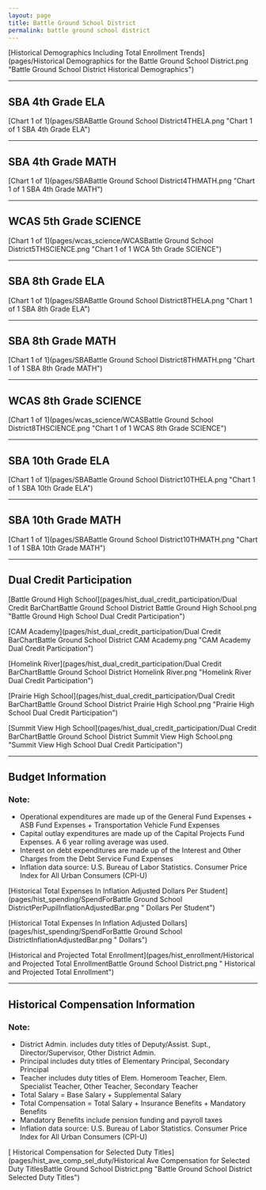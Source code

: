 ```yaml
---
layout: page
title: Battle Ground School District
permalink: battle ground school district
---
```



[Historical Demographics Including Total Enrollment Trends](pages/Historical Demographics for the Battle Ground School District.png "Battle Ground School District Historical Demographics")

___

## SBA 4th Grade ELA

[Chart 1 of 1](pages/SBABattle Ground School District4THELA.png "Chart 1 of 1 SBA 4th Grade ELA")


___

## SBA 4th Grade MATH

[Chart 1 of 1](pages/SBABattle Ground School District4THMATH.png "Chart 1 of 1 SBA 4th Grade MATH")


___

## WCAS 5th Grade SCIENCE

[Chart 1 of 1](pages/wcas_science/WCASBattle Ground School District5THSCIENCE.png "Chart 1 of 1 WCA 5th Grade SCIENCE")


___

## SBA 8th Grade ELA

[Chart 1 of 1](pages/SBABattle Ground School District8THELA.png "Chart 1 of 1 SBA 8th Grade ELA")


___

## SBA 8th Grade MATH

[Chart 1 of 1](pages/SBABattle Ground School District8THMATH.png "Chart 1 of 1 SBA 8th Grade MATH")


___

## WCAS 8th Grade SCIENCE

[Chart 1 of 1](pages/wcas_science/WCASBattle Ground School District8THSCIENCE.png "Chart 1 of 1 WCAS 8th Grade SCIENCE")


___

## SBA 10th Grade ELA

[Chart 1 of 1](pages/SBABattle Ground School District10THELA.png "Chart 1 of 1 SBA 10th Grade ELA")


___

## SBA 10th Grade MATH

[Chart 1 of 1](pages/SBABattle Ground School District10THMATH.png "Chart 1 of 1 SBA 10th Grade MATH")


___

## Dual Credit Participation

[Battle Ground High School](pages/hist_dual_credit_participation/Dual Credit BarChartBattle Ground School District Battle Ground High School.png "Battle Ground High School Dual Credit Participation")

[CAM Academy](pages/hist_dual_credit_participation/Dual Credit BarChartBattle Ground School District CAM Academy.png "CAM Academy Dual Credit Participation")

[Homelink River](pages/hist_dual_credit_participation/Dual Credit BarChartBattle Ground School District Homelink River.png "Homelink River Dual Credit Participation")

[Prairie High School](pages/hist_dual_credit_participation/Dual Credit BarChartBattle Ground School District Prairie High School.png "Prairie High School Dual Credit Participation")

[Summit View High School](pages/hist_dual_credit_participation/Dual Credit BarChartBattle Ground School District Summit View High School.png "Summit View High School Dual Credit Participation")


___

## Budget Information
### Note:
- Operational expenditures are made up of the General Fund Expenses + ASB Fund Expenses + Transportation Vehicle Fund Expenses
- Capital outlay expenditures are made up of the Capital Projects Fund Expenses. A 6 year rolling average was used.
- Interest on debt expenditures are made up of the Interest and Other Charges from the Debt Service Fund Expenses
- Inflation data source: U.S. Bureau of Labor Statistics. Consumer Price Index for All Urban Consumers (CPI-U)

[Historical Total Expenses In Inflation Adjusted Dollars Per Student](pages/hist_spending/SpendForBattle Ground School DistrictPerPupilInflationAdjustedBar.png " Dollars Per Student")

[Historical Total Expenses In Inflation Adjusted Dollars](pages/hist_spending/SpendForBattle Ground School DistrictInflationAdjustedBar.png " Dollars")

[Historical and Projected Total Enrollment](pages/hist_enrollment/Historical and Projected Total EnrollmentBattle Ground School District.png " Historical and Projected Total Enrollment")


___

## Historical Compensation Information
### Note:
- District Admin. includes duty titles of Deputy/Assist. Supt., Director/Supervisor, Other District Admin.
- Principal includes duty titles of Elementary Principal, Secondary Principal
- Teacher includes duty titles of Elem. Homeroom Teacher, Elem. Specialist Teacher, Other Teacher, Secondary Teacher
- Total Salary = Base Salary + Supplemental Salary
- Total Compensation = Total Salary + Insurance Benefits + Mandatory Benefits
- Mandatory Benefits include pension funding and payroll taxes
- Inflation data source: U.S. Bureau of Labor Statistics. Consumer Price Index for All Urban Consumers (CPI-U)

[ Historical Compensation for Selected Duty Titles](pages/hist_ave_comp_sel_duty/Historical Ave Compensation for Selected Duty TitlesBattle Ground School District.png "Battle Ground School District Selected Duty Titles")

